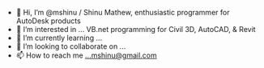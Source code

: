 - 👋 Hi, I’m @mshinu / Shinu Mathew, enthusiastic programmer for AutoDesk products
- 👀 I’m interested in ... VB.net programming for Civil 3D, AutoCAD, & Revit
- 🌱 I’m currently learning ...
- 💞️ I’m looking to collaborate on ...
- 📫 How to reach me ...mshinu@gmail.com

<!---
mshinu/mshinu is a ✨ special ✨ repository because its `README.md` (this file) appears on your GitHub profile.
You can click the Preview link to take a look at your changes.
--->
